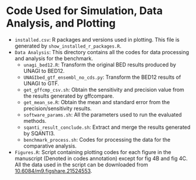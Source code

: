 # Code Used for Simulation, Data Analysis, and Plotting

- `installed.csv`: R packages and versions used in plotting. This file is generated by `show_installed_r_packages.R`.
- `Data Analysis`: This directory contains all the codes for data processing and analysis for the benchmark.
  - `unagi_bed12.R`: Transform the original BED results produced by UNAGI to BED12.
  - `UNAGIbed_gtf_ensembl_no_cds.py`: Transform the BED12 results of UNAGI to GTF.
  - `get_gffcmp_csv.sh`: Obtain the sensitivity and precision value from the results generated by gffcompare.
  - `get_mean_se.R`: Obtain the mean and standard error from the precision/sensitivity results.
  - `software_params.sh`: All the parameters used to run the evaluated methods.
  - `sqanti_result_conclude.sh`: Extract and merge the results generated by SQANTI3.
  - `benchmark_process.sh`: Codes for processing the data for the comparative analysis.
- `Figures.R`: Script containing plotting codes for each figure in the manuscript (Denoted in codes annotation) except for fig 4B and fig 4C. All the data used in the script can be downloaded from [10.6084/m9.figshare.21524553](https://dx.doi.org/10.6084/m9.figshare.21524553).
